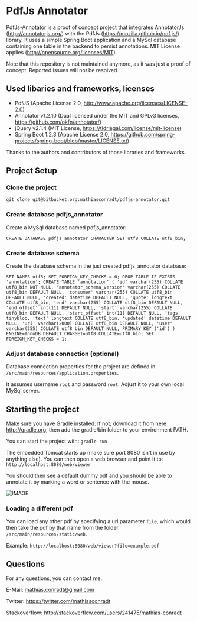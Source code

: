 # PdfJs Annotator

PdfJs-Annotator is a proof of concept project that integrates AnnotatorJs (http://annotatorjs.org/) with the PdfJs (https://mozilla.github.io/pdf.js/) library.
It uses a simple Spring Boot application and a MySql database containing one table in the backend to persist annotations.
MIT License applies (http://opensource.org/licenses/MIT).

Note that this repository is not maintained anymore, as it was just a proof of concept.
Reported issues will not be resolved.

## Used libaries and frameworks, licenses
* PdfJS (Apache License 2.0, http://www.apache.org/licenses/LICENSE-2.0)
* Annotator v1.2.10 (Dual licensed under the MIT and GPLv3 licenses, https://github.com/okfn/annotator/)
* jQuery v2.1.4 (MIT License, https://tldrlegal.com/license/mit-license)
* Spring Boot 1.2.3 (Apache License 2.0, https://github.com/spring-projects/spring-boot/blob/master/LICENSE.txt)

Thanks to the authors and contributors of those libraries and frameworks.

## Project Setup

### Clone the project

`git clone git@bitbucket.org:mathiasconradt/pdfjs-annotator.git`

### Create database pdfjs_annotator 

Create a MySql database named pdfjs_annotator:

`CREATE DATABASE pdfjs_annotator CHARACTER SET utf8 COLLATE utf8_bin;`

### Create database schema 

Create the database schema in the just created pdfjs_annotator database:

`
SET NAMES utf8;
SET FOREIGN_KEY_CHECKS = 0;
DROP TABLE IF EXISTS 'annotation';
CREATE TABLE 'annotation' (
  'id' varchar(255) COLLATE utf8_bin NOT NULL,
  'annotator_schema_version' varchar(255) COLLATE utf8_bin DEFAULT NULL,
  'consumer' varchar(255) COLLATE utf8_bin DEFAULT NULL,
  'created' datetime DEFAULT NULL,
  'quote' longtext COLLATE utf8_bin,
  'end' varchar(255) COLLATE utf8_bin DEFAULT NULL,
  'end_offset' int(11) DEFAULT NULL,
  'start' varchar(255) COLLATE utf8_bin DEFAULT NULL,
  'start_offset' int(11) DEFAULT NULL,
  'tags' tinyblob,
  'text' longtext COLLATE utf8_bin,
  'updated' datetime DEFAULT NULL,
  'uri' varchar(2000) COLLATE utf8_bin DEFAULT NULL,
  'user' varchar(255) COLLATE utf8_bin DEFAULT NULL,
  PRIMARY KEY ('id')
) ENGINE=InnoDB DEFAULT CHARSET=utf8 COLLATE=utf8_bin;
SET FOREIGN_KEY_CHECKS = 1;
`

### Adjust database connection (optional) 

Database connection properties for the project are defined in `/src/main/resources/application.properties`.

It assumes username `root` and password `root`. Adjust it to your own local MySql server.

## Starting the project

Make sure you have Gradle installed. If not, download it from here http://gradle.org, then add the gradle/bin folder to your environment PATH.

You can start the project with: `gradle run`

The embedded Tomcat starts up (make sure port 8080 isn't in use by anything else). 
You can then open a web browser and point it to: `http://localhost:8080/web/viewer`

You should then see a default dummy pdf and you should be able to annotate it by marking a word or sentence with the mouse.

![IMAGE](https://snag.gy/HSWVLO.jpg)

### Loading a different pdf

You can load any other pdf by specifying a url parameter `file`, which would then take the pdf by that name from the folder `/src/main/resources/static/web`.

Example: `http://localhost:8080/web/viewer?file=example.pdf`

## Questions

For any questions, you can contact me.

E-Mail: mathias.conradt@gmail.com

Twitter: https://twitter.com/mathiasconradt

Stackoverflow: http://stackoverflow.com/users/241475/mathias-conradt
